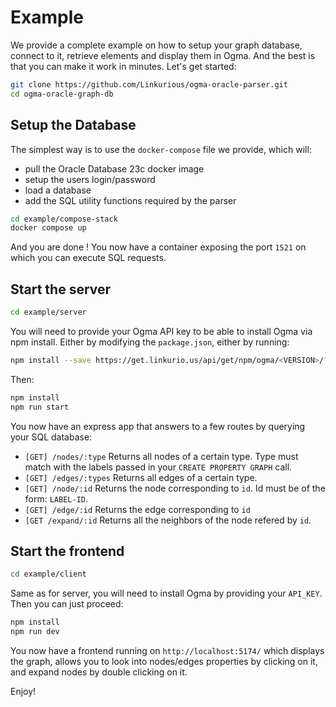 # Example

We provide a complete example on how to setup your graph database, connect to it, retrieve elements and display them in Ogma. And the best is that you can make it work in minutes.
Let's get started:

```sh
git clone https://github.com/Linkurious/ogma-oracle-parser.git
cd ogma-oracle-graph-db
```

## Setup the Database

The simplest way is to use the `docker-compose` file we provide, which will:

- pull the Oracle Database 23c docker image
- setup the users login/password
- load a database
- add the SQL utility functions required by the parser

```sh
cd example/compose-stack
docker compose up
```

And you are done ! You now have a container exposing the port `1521` on which you can execute SQL requests.

## Start the server

```sh
cd example/server
```

You will need to provide your Ogma API key to be able to install Ogma via npm install.
Either by modifying the `package.json`, either by running:

```sh
npm install --save https://get.linkurio.us/api/get/npm/ogma/<VERSION>/?secret=<YOUR_API_KEY>
```

Then:

```sh
npm install
npm run start
```

You now have an express app that answers to a few routes by querying your SQL database:

- `[GET] /nodes/:type` Returns all nodes of a certain type. Type must match with the labels passed in your `CREATE PROPERTY GRAPH` call.
- `[GET] /edges/:types` Returns all edges of a certain type.
- `[GET] /node/:id` Returns the node corresponding to `id`. Id must be of the form: `LABEL-ID`.
- `[GET] /edge/:id` Returns the edge corresponding to `id`
- `[GET /expand/:id` Returns all the neighbors of the node refered by `id`.

## Start the frontend

```sh
cd example/client
```

Same as for server, you will need to install Ogma by providing your `API_KEY`. Then you can just proceed:

```sh
npm install
npm run dev
```

You now have a frontend running on `http://localhost:5174/` which displays the graph, allows you to look into nodes/edges properties by clicking on it, and expand nodes by double clicking on it.

Enjoy!

